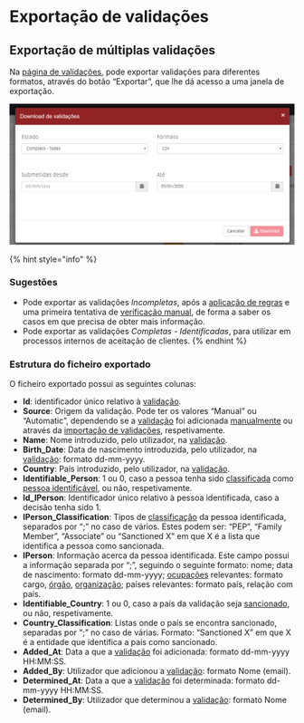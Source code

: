 # Exportação de validações

## Exportação de múltiplas validações 

Na [página de validações](./), pode exportar validações para diferentes formatos, através do botão “Exportar”, que lhe dá acesso a uma janela de exportação.

![Janela de download de valida&#xE7;&#xF5;es](../../.gitbook/assets/image%20%2812%29.png)

{% hint style="info" %}
### Sugestões

* Pode exportar as validações _Incompletas_, após a [aplicação de regras](aplicacao-de-regras.md) e uma primeira tentativa de [verificação manual](analise-manual.md), de forma a saber os casos em que precisa de obter mais informação.
* Pode exportar as validações _Completas - Identificadas_, para utilizar em processos internos de aceitação de clientes.
{% endhint %}

### Estrutura do ficheiro exportado

O ficheiro exportado possui as seguintes colunas:

* **Id**: identificador único relativo à [validação](../../glossario/glossario-aplicacao.md#validacao). 
* **Source**: Origem da validação. Pode ter os valores “Manual” ou “Automatic”, dependendo se a [validação](../../glossario/glossario-aplicacao.md#validacao) foi adicionada [manualmente](analise-manual.md) ou através da [importação de validações](upload-de-validacoes.md), respetivamente. 
* **Name**: Nome introduzido, pelo utilizador, na [validação](../../glossario/glossario-aplicacao.md#validacao). 
* **Birth\_Date**: Data de nascimento introduzida, pelo utilizador, na [validação](../../glossario/glossario-aplicacao.md#validacao): formato dd-mm-yyyy.
* **Country**: País introduzido, pelo utilizador, na [validação](../../glossario/glossario-aplicacao.md#validacao). 
* **Identifiable\_Person**: 1 ou 0, caso a pessoa tenha sido [classificada](../../glossario/glossario-aplicacao.md#classificacao) como [pessoa identificável](../../glossario/glossario-aplicacao.md#pessoa-identificavel), ou não, respetivamente. 
* **Id\_IPerson**: Identificador único relativo à pessoa identificada, caso a decisão tenha sido 1. 
* **IPerson\_Classification**: Tipos de [classificação](../../glossario/glossario-aplicacao.md#classificacao) da pessoa identificada, separados por “;” no caso de vários. Estes podem ser: “PEP”, “Family Member”, “Associate” ou “Sanctioned X” em que X é a lista que identifica a pessoa como sancionada. 
* **IPerson**: Informação acerca da pessoa identificada. Este campo possui a informação separada por “;”, seguindo o seguinte formato: nome; data de nascimento: formato dd-mm-yyyy; [ocupações](../../glossario/glossario-aplicacao.md#ocupacao) relevantes: formato cargo, [órgão](../../glossario/glossario-aplicacao.md#orgao), [organização](../../glossario/glossario-aplicacao.md#organizacao); países relevantes: formato país, relação com país.
* **Identifiable\_Country**: 1 ou 0, caso a país da validação seja [sancionado](../../glossario/glossario-aplicacao.md#pais-sancionado), ou não, respetivamente. 
* **Country\_Classification**: Listas onde o país se encontra sancionado, separadas por “;” no caso de várias. Formato: “Sanctioned X” em que X é a entidade que identifica a país como sancionado.
* **Added\_At**: Data a que a [validação](../../glossario/glossario-aplicacao.md#validacao) foi adicionada: formato dd-mm-yyyy HH:MM:SS. 
* **Added\_By**: Utilizador que adicionou a [validação](../../glossario/glossario-aplicacao.md#validacao): formato Nome \(email\).
* **Determined\_At**: Data a que a [validação](../../glossario/glossario-aplicacao.md#validacao) foi determinada: formato dd-mm-yyyy HH:MM:SS.
* **Determined\_By**: Utilizador que determinou a [validação](../../glossario/glossario-aplicacao.md#validacao): formato Nome \(email\).

